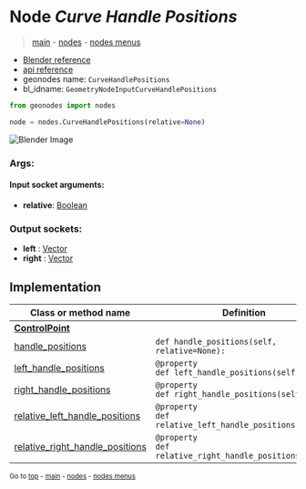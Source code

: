# Node *Curve Handle Positions*

> [main](../index.md) - [nodes](nodes.md) - [nodes menus](nodes_menus.md)

- [Blender reference](https://docs.blender.org/manual/en/latest/modeling/geometry_nodes/curve/curve_handle_position.html)
- [api reference](https://docs.blender.org/api/current/bpy.types.GeometryNodeInputCurveHandlePositions.html)
- geonodes name: `CurveHandlePositions`
- bl_idname: `GeometryNodeInputCurveHandlePositions`

```python
from geonodes import nodes

node = nodes.CurveHandlePositions(relative=None)
```

![Blender Image](https://docs.blender.org/manual/en/latest/_images/node-types_GeometryNodeInputCurveHandlePositions.webp)

### Args:

#### Input socket arguments:

- **relative**: [Boolean](Boolean.md)

### Output sockets:

- **left** : [Vector](Vector.md)
- **right** : [Vector](Vector.md)

## Implementation

| Class or method name | Definition |
|----------------------|------------|
| **[ControlPoint](ControlPoint.md)** |
| [handle_positions](ControlPoint.md#handle_positions) | `def handle_positions(self, relative=None):` |
| [left_handle_positions](ControlPoint.md#left_handle_positions) | `@property`<br> `def left_handle_positions(self):` |
| [right_handle_positions](ControlPoint.md#right_handle_positions) | `@property`<br> `def right_handle_positions(self):` |
| [relative_left_handle_positions](ControlPoint.md#relative_left_handle_positions) | `@property`<br> `def relative_left_handle_positions(self):` |
| [relative_right_handle_positions](ControlPoint.md#relative_right_handle_positions) | `@property`<br> `def relative_right_handle_positions(self):` |

<sub>Go to [top](#node-Curve-Handle-Positions) - [main](../index.md) - [nodes](nodes.md) - [nodes menus](nodes_menus.md)</sub>

